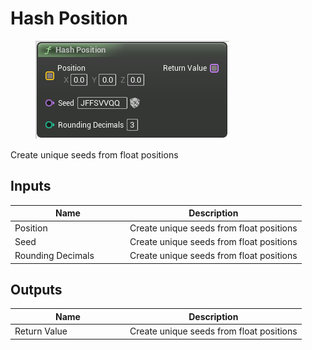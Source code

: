 # Hash Position

<div align="left" data-full-width="false">

<figure><img src="hash_position.png" alt=""><figcaption></figcaption></figure>

</div>

Create unique seeds from float positions

## Inputs

<table>
<thead><tr><th width="170">Name</th><th>Description</th></tr></thead>
<tbody>
<tr><td>Position</td><td>Create unique seeds from float positions</td></tr>
<tr><td>Seed</td><td>Create unique seeds from float positions</td></tr>
<tr><td>Rounding Decimals</td><td>Create unique seeds from float positions</td></tr>
</tbody>
</table>

## Outputs

<table>
<thead><tr><th width="170">Name</th><th>Description</th></tr></thead>
<tbody>
<tr><td>Return Value</td><td>Create unique seeds from float positions</td></tr>
</tbody>
</table>